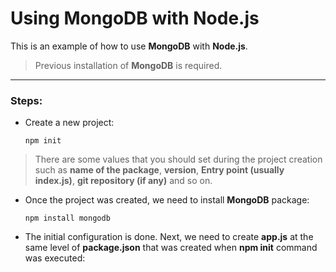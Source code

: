 # Using MongoDB with Node.js

This is an example of how to use **MongoDB** with **Node.js**.

> Previous installation of **MongoDB** is required.

---

### Steps:

- Create a new project:
  
  `npm init`

> There are some values that you should set during the project creation such as **name of the package**, **version**, **Entry point (usually index.js)**, **git repository (if any)** and so on.

- Once the project was created, we need to install **MongoDB** package:
  
  `npm install mongodb`

- The initial configuration is done. Next, we need to create **app.js** at the same level of **package.json** that was created when **npm init** command was executed:
